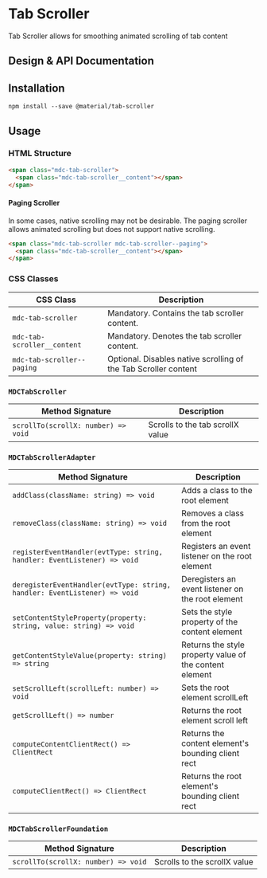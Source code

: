 <!--docs:
title: "Tab Scroller"
layout: detail
section: components
excerpt: "Tab Scroller allows for smoothing animated scrolling of tab content"
iconId: tab
path: /catalog/tab-scroller/
-->

# Tab Scroller

<!--<div class="article__asset">
  <a class="article__asset-link"
     href="https://material-components-web.appspot.com/tab-scroller.html">
    <img src="{{ site.rootpath }}/images/mdc_web_screenshots/tab-scroller.png" width="363" alt="Tab scroller screenshot">
  </a>
</div>-->

Tab Scroller allows for smoothing animated scrolling of tab content

## Design & API Documentation

<!--
<ul class="icon-list">
  <li class="icon-list-item icon-list-item--spec">
    <a href="https://material.io/guidelines/components/tab.html">Material Design guidelines: Tab</a>
  </li>
  <li class="icon-list-item icon-list-item--link">
    <a href="https://material-components-web.appspot.com/tab-scroller.html">Demo</a>
  </li>
</ul>
-->

## Installation
```
npm install --save @material/tab-scroller
```

## Usage

### HTML Structure

```html
<span class="mdc-tab-scroller">
  <span class="mdc-tab-scroller__content"></span>
</span>
```

#### Paging Scroller

In some cases, native scrolling may not be desirable. The paging scroller allows animated scrolling but does not support native scrolling.

```html
<span class="mdc-tab-scroller mdc-tab-scroller--paging">
  <span class="mdc-tab-scroller__content"></span>
</span>
```

### CSS Classes

CSS Class | Description
--- | ---
`mdc-tab-scroller` | Mandatory. Contains the tab scroller content.
`mdc-tab-scroller__content` | Mandatory. Denotes the tab scroller content.
`mdc-tab-scroller--paging` | Optional. Disables native scrolling of the Tab Scroller content

### `MDCTabScroller`

Method Signature | Description
--- | ---
`scrollTo(scrollX: number) => void` | Scrolls to the tab scrollX value

### `MDCTabScrollerAdapter`

Method Signature | Description
--- | ---
`addClass(className: string) => void` | Adds a class to the root element
`removeClass(className: string) => void` | Removes a class from the root element
`registerEventHandler(evtType: string, handler: EventListener) => void` | Registers an event listener on the root element
`deregisterEventHandler(evtType: string, handler: EventListener) => void` | Deregisters an event listener on the root element
`setContentStyleProperty(property: string, value: string) => void` | Sets the style property of the content element
`getContentStyleValue(property: string) => string` | Returns the style property value of the content element
`setScrollLeft(scrollLeft: number) => void` | Sets the root element scrollLeft
`getScrollLeft() => number` | Returns the root element scroll left
`computeContentClientRect() => ClientRect` | Returns the content element's bounding client rect
`computeClientRect() => ClientRect` | Returns the root element's bounding client rect

### `MDCTabScrollerFoundation`

Method Signature | Description
--- | ---
`scrollTo(scrollX: number) => void` | Scrolls to the scrollX value
